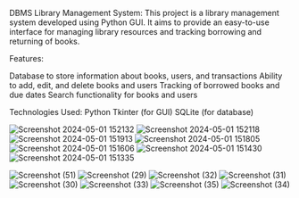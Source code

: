 DBMS Library Management System:
This project is a library management system developed using Python GUI. It aims to provide an easy-to-use interface for managing library resources and tracking borrowing and returning of books.

Features:

Database to store information about books, users, and transactions
Ability to add, edit, and delete books and users
Tracking of borrowed books and due dates
Search functionality for books and users

Technologies Used:
Python
Tkinter (for GUI)
SQLite (for database)


![Screenshot 2024-05-01 152132](https://github.com/ParthHMehta/DBMS-Project-Python-GUI/assets/130344699/f7db539b-0889-40b5-9c73-106cbdc92d22)
![Screenshot 2024-05-01 152118](https://github.com/ParthHMehta/DBMS-Project-Python-GUI/assets/130344699/d5a2cd46-352f-424c-a711-dbaadb69997a)
![Screenshot 2024-05-01 151913](https://github.com/ParthHMehta/DBMS-Project-Python-GUI/assets/130344699/0a5b5868-c731-4271-b8be-ff7aafd8e6b4)
![Screenshot 2024-05-01 151805](https://github.com/ParthHMehta/DBMS-Project-Python-GUI/assets/130344699/e8657904-2ff3-458b-a9ae-6f3634ac6855)
![Screenshot 2024-05-01 151606](https://github.com/ParthHMehta/DBMS-Project-Python-GUI/assets/130344699/11c604b9-19e7-456e-ac2a-61d0d3d4cf3d)
![Screenshot 2024-05-01 151430](https://github.com/ParthHMehta/DBMS-Project-Python-GUI/assets/130344699/7f3a21ad-3e74-4f53-b0c7-d2a38d720905)
![Screenshot 2024-05-01 151335](https://github.com/ParthHMehta/DBMS-Project-Python-GUI/assets/130344699/e9cf18bb-5f9b-4fde-95a7-8452573f9e90)

![Screenshot (51)](https://github.com/ParthHMehta/DBMS-Project-Python-GUI/assets/130344699/2e7ee5c1-4c23-47d4-834c-da8a38911a21)
![Screenshot (29)](https://github.com/ParthHMehta/DBMS-Project-Python-GUI/assets/130344699/441612dc-4a3e-41ad-bbc1-7719bfacb564)
![Screenshot (32)](https://github.com/ParthHMehta/DBMS-Project-Python-GUI/assets/130344699/7116049b-774c-4420-a27a-83532a797fbe)
![Screenshot (31)](https://github.com/ParthHMehta/DBMS-Project-Python-GUI/assets/130344699/8c853529-a48a-4f2e-9f85-93ad406169cf)
![Screenshot (30)](https://github.com/ParthHMehta/DBMS-Project-Python-GUI/assets/130344699/99a46908-83b8-4631-a686-a3f625bb0e44)
![Screenshot (33)](https://github.com/ParthHMehta/DBMS-Project-Python-GUI/assets/130344699/268778ef-f759-4bbc-bbd5-99288e9e0d4a)
![Screenshot (35)](https://github.com/ParthHMehta/DBMS-Project-Python-GUI/assets/130344699/4b41e436-86d8-43ba-b362-07cf630be158)
![Screenshot (34)](https://github.com/ParthHMehta/DBMS-Project-Python-GUI/assets/130344699/f936c5df-7eb6-4201-8e0f-26ea42f91c1e)
